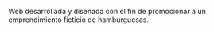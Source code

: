 Web desarrollada y diseñada con el fin de promocionar a un emprendimiento ficticio de hamburguesas.
